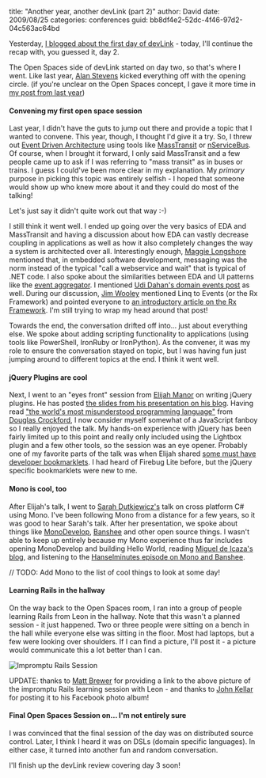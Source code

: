 
title: "Another year, another devLink (part 2)"
author: David
date: 2009/08/25
categories: conferences
guid: bb8df4e2-52dc-4f46-97d2-04c563ac64bd

Yesterday, [I blogged about the first day of devLink](/blog/2009/08/24/another-year-another-devlink-part-1/) - today, I'll continue the recap with, you guessed it, day 2. 

The Open Spaces side of devLink started on day two, so that's where I went. Like last year, [Alan Stevens](http://netcave.org/) kicked everything off with the opening circle. (if you're unclear on the Open Spaces concept, I gave it more time in [my post from last year](/blog/2008/08/27/devlink-2008-recap/))

#### Convening my first open space session

Last year, I didn't have the guts to jump out there and provide a topic that I wanted to convene. This year, though, I thought I'd give it a try. So, I threw out [Event Driven Architecture](http://en.wikipedia.org/wiki/Event-driven_architecture) using tools like [MassTransit](http://code.google.com/p/masstransit/) or [nServiceBus](http://www.nservicebus.com/). Of course, when I brought it forward, I only said MassTransit and a few people came up to ask if I was referring to "mass transit" as in buses or trains. I guess I could've been more clear in my explanation. My *primary* purpose in picking this topic was entirely selfish - I hoped that someone would show up who knew more about it and they could do most of the talking!

Let's just say it didn't quite work out that way :-) 

I still think it went well. I ended up going over the very basics of EDA and MassTransit and having a discussion about how EDA can vastly decrease coupling in applications as well as how it also completely changes the way a system is architected over all. Interestingly enough, [Maggie Longshore](http://maggieplusplus.com/) mentioned that, in embedded software development, messaging was the norm instead of the typical "call a webservice and wait" that is typical of .NET code. I also spoke about the similarities between EDA and UI patterns like the [event aggregator](http://martinfowler.com/eaaDev/EventAggregator.html). I mentioned [Udi Dahan's domain events post](http://www.udidahan.com/2009/06/14/domain-events-salvation/) as well. During our discussion, [Jim Wooley](http://www.thinqlinq.com/) mentioned Linq to Events (or the Rx Framework) and pointed everyone to [an introductory article on the Rx Framework](http://themechanicalbride.blogspot.com/2009/07/introducing-rx-linq-to-events.html). I'm still trying to wrap my head around that post! 

Towards the end, the conversation drifted off into... just about everything else. We spoke about adding scripting functionality to applications (using tools like PowerShell, IronRuby or IronPython). As the convener, it was my role to ensure the conversation stayed on topic, but I was having fun just jumping around to different topics at the end. I think it went well.

#### jQuery Plugins are cool

Next, I went to an "eyes front" session from [Elijah Manor](http://elijahmanor.com/) on writing jQuery plugins. He has posted [the slides from his presentation on his blog](http://elijahmanor.com/2009/08/14/HowToCreateYourOwnJQueryPlugin.aspx). Having read ["the world's most misunderstood programming language"](http://www.crockford.com/javascript/javascript.html) from [Douglas Crockford](http://www.crockford.com/), I now consider myself somewhat of a JavaScript fanboy so I really enjoyed the talk. My hands-on experience with jQuery has been fairly limited up to this point and really only included using the Lightbox plugin and a few other tools, so the session was an eye opener. Probably one of my favorite parts of the talk was when Elijah shared [some must have developer bookmarklets](http://elijahmanor.com/2009/08/19/12MustHaveWebDeveloperBookmarklets.aspx). I had heard of Firebug Lite before, but the jQuery specific bookmarklets were new to me.

#### Mono is cool, too

After Elijah's talk, I went to [Sarah Dutkiewicz's](http://www.codinggeekette.com/) talk on cross platform C# using Mono. I've been following Mono from a distance for a few years, so it was good to hear Sarah's talk. After her presentation, we spoke about things like [MonoDevelop](http://monodevelop.com/), [Banshee](http://banshee-project.org/) and other open source things. I wasn't able to keep up entirely because my Mono experience thus far includes opening MonoDevelop and building Hello World, reading [Miguel de Icaza's blog](http://tirania.org/blog/), and listening to the [Hanselminutes episode on Mono and Banshee](http://www.hanselminutes.com/default.aspx?showID=186).

// TODO: Add Mono to the list of cool things to look at some day!

#### Learning Rails in the hallway

On the way back to the Open Spaces room, I ran into a group of people learning Rails from Leon in the hallway. Note that this wasn't a planned session - it just happened. Two or three people were sitting on a bench in the hall while everyone else was sitting in the floor. Most had laptops, but a few were looking over shoulders. If I can find a picture, I'll post it - a picture would communicate this a lot better than I can. 

![Impromptu Rails Session](https://s3.amazonaws.com/mohundro/blog/WindowsLiveWriter/AnotheryearanotherdevLinkpart2_F5A9/image_3.png)

UPDATE: thanks to [Matt Brewer](http://mattbrewer.mp/) for providing a link to the above picture of the impromptu Rails learning session with Leon - and thanks to [John Kellar](http://www.johnkellar.com/) for posting it to his Facebook photo album!

#### Final Open Spaces Session on... I'm not entirely sure

I was convinced that the final session of the day was on distributed source control. Later, I think I heard it was on DSLs (domain specific languages). In either case, it turned into another fun and random conversation. 

I'll finish up the devLink review covering day 3 soon!

